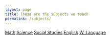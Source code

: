 ```yaml
---
layout: page
title: These are the subjects we teach
permalink: /subjects/
---
```

<html>
<style>
ul {
  display: inline;
  margin: 0;
  padding: 0;
}
ul li {display: inline-block;}
ul li:hover {background: #555;}
ul li:hover ul {display: block;}
ul li ul {
  position: absolute;
  width: 200px;
  display: none;
}
ul li ul li {
  background: #555;
  display: block;
}
ul li ul li a {display:block !important;}
ul li ul li:hover {background: #666;}
</style>
<body>

<div>
  <ul>
    <li>
      <a href="#">Math</a>
        <ul>
          <li><a href="#">Algebra 1</a></li>
          <li><a href="#">Algebra 2</a></li>
          <li><a href="#">Geometry</a></li>
          <li><a href="#">Pre Calculus</a></li>
          <li><a href="#">Calculus</a></li>
        </ul>
    </li>
    <li>
      <a href="#">Science</a>
      <ul>
        <li><a href="#">Biology</a></li>
        <li><a href="#">Chemistry</a></li>
        <li><a href="#">Environmental Science</a></li>
      </ul>
    </li>
    <li>
      <a href="#">Social Studies</a>
        <ul>
          <li><a href="#">U.S. History</a></li>
          <li><a href="#">World History</a></li>
          <li><a href="#">Government</a></li>
        </ul>
    </li>
    <li>
      <a href="#">English</a>
        <ul>
          <li><a href="#">Grammer</a></li>
          <li><a href="#">Link 2</a></li>
          <li><a href="#">Link 3</a></li>
        </ul>
    </li>
    <li>
      <a href="#">W. Language</a>
        <ul>
          <li><a href="#">Spanish</a></li>
          <li><a href="#">Dutch</a></li>
          <li><a href="#">Thelagu</a></li>
        </ul>
    </li>
    <li>
      
  </ul>
</div>

</body>
</html>


